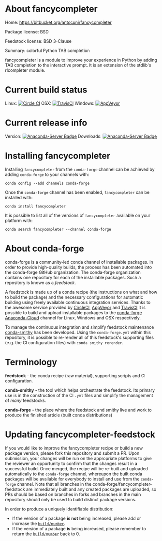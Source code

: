 About fancycompleter
====================

Home: https://bitbucket.org/antocuni/fancycompleter

Package license: BSD

Feedstock license: BSD 3-Clause

Summary: colorful Python TAB completion

fancycompleter is a module to improve your experience in Python by adding
TAB completion to the interactive prompt. It is an extension of the
stdlib's rlcompleter module.


Current build status
====================

Linux: [![Circle CI](https://circleci.com/gh/conda-forge/fancycompleter-feedstock.svg?style=shield)](https://circleci.com/gh/conda-forge/fancycompleter-feedstock)
OSX: [![TravisCI](https://travis-ci.org/conda-forge/fancycompleter-feedstock.svg?branch=master)](https://travis-ci.org/conda-forge/fancycompleter-feedstock)
Windows: [![AppVeyor](https://ci.appveyor.com/api/projects/status/github/conda-forge/fancycompleter-feedstock?svg=True)](https://ci.appveyor.com/project/conda-forge/fancycompleter-feedstock/branch/master)

Current release info
====================
Version: [![Anaconda-Server Badge](https://anaconda.org/conda-forge/fancycompleter/badges/version.svg)](https://anaconda.org/conda-forge/fancycompleter)
Downloads: [![Anaconda-Server Badge](https://anaconda.org/conda-forge/fancycompleter/badges/downloads.svg)](https://anaconda.org/conda-forge/fancycompleter)

Installing fancycompleter
=========================

Installing `fancycompleter` from the `conda-forge` channel can be achieved by adding `conda-forge` to your channels with:

```
conda config --add channels conda-forge
```

Once the `conda-forge` channel has been enabled, `fancycompleter` can be installed with:

```
conda install fancycompleter
```

It is possible to list all of the versions of `fancycompleter` available on your platform with:

```
conda search fancycompleter --channel conda-forge
```


About conda-forge
=================

conda-forge is a community-led conda channel of installable packages.
In order to provide high-quality builds, the process has been automated into the
conda-forge GitHub organization. The conda-forge organization contains one repository
for each of the installable packages. Such a repository is known as a *feedstock*.

A feedstock is made up of a conda recipe (the instructions on what and how to build
the package) and the necessary configurations for automatic building using freely
available continuous integration services. Thanks to the awesome service provided by
[CircleCI](https://circleci.com/), [AppVeyor](http://www.appveyor.com/)
and [TravisCI](https://travis-ci.org/) it is possible to build and upload installable
packages to the [conda-forge](https://anaconda.org/conda-forge)
[Anaconda-Cloud](http://docs.anaconda.org/) channel for Linux, Windows and OSX respectively.

To manage the continuous integration and simplify feedstock maintenance
[conda-smithy](http://github.com/conda-forge/conda-smithy) has been developed.
Using the ``conda-forge.yml`` within this repository, it is possible to re-render all of
this feedstock's supporting files (e.g. the CI configuration files) with ``conda smithy rerender``.


Terminology
===========

**feedstock** - the conda recipe (raw material), supporting scripts and CI configuration.

**conda-smithy** - the tool which helps orchestrate the feedstock.
                   Its primary use is in the construction of the CI ``.yml`` files
                   and simplify the management of *many* feedstocks.

**conda-forge** - the place where the feedstock and smithy live and work to
                  produce the finished article (built conda distributions)


Updating fancycompleter-feedstock
=================================

If you would like to improve the fancycompleter recipe or build a new
package version, please fork this repository and submit a PR. Upon submission,
your changes will be run on the appropriate platforms to give the reviewer an
opportunity to confirm that the changes result in a successful build. Once
merged, the recipe will be re-built and uploaded automatically to the
`conda-forge` channel, whereupon the built conda packages will be available for
everybody to install and use from the `conda-forge` channel.
Note that all branches in the conda-forge/fancycompleter-feedstock are
immediately built and any created packages are uploaded, so PRs should be based
on branches in forks and branches in the main repository should only be used to
build distinct package versions.

In order to produce a uniquely identifiable distribution:
 * If the version of a package **is not** being increased, please add or increase
   the [``build/number``](http://conda.pydata.org/docs/building/meta-yaml.html#build-number-and-string).
 * If the version of a package **is** being increased, please remember to return
   the [``build/number``](http://conda.pydata.org/docs/building/meta-yaml.html#build-number-and-string)
   back to 0.
